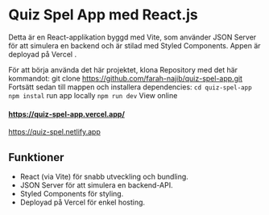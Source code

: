 # Quiz Spel App med React.js

Detta är en React-applikation byggd med Vite, som använder JSON Server för att simulera en backend och är stilad med Styled Components. Appen är deployad på Vercel .

För att börja använda det här projektet, klona Repository med det här kommandot:
git clone https://github.com/farah-najib/quiz-spel-app.git
Fortsätt sedan till mappen och installera dependencies:
    ```cd quiz-spel-app```
    ```npm instal```
run app locally ```npm run dev```
View online <br>
#### https://quiz-spel-app.vercel.app/ <br>
https://quiz-spel.netlify.app

## Funktioner
- React (via Vite) för snabb utveckling och bundling.
- JSON Server för att simulera en backend-API.
- Styled Components för styling.
- Deployad på Vercel för enkel hosting.
